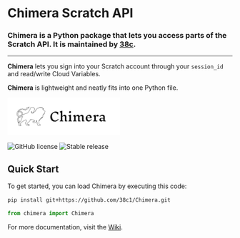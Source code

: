# Chimera Scratch API
### Chimera is a Python package that lets you access parts of the Scratch API. It is maintained by [38c](https://github.com/38c1).

***

**Chimera** lets you sign into your Scratch account through your `session_id` and read/write Cloud Variables.

**Chimera** is lightweight and neatly fits into one Python file.

<img src="media/Chimera.svg" alt="Description of Image" width="50%" />

![GitHub license](https://badgen.net/github/license/38c1/Chimera/)
![Stable release](https://badgen.net/github/release/38c1/Chimera/stable/)

## Quick Start

To get started, you can load Chimera by executing this code:
```pip
pip install git+https://github.com/38c1/Chimera.git
```
```python
from chimera import Chimera
```

For more documentation, visit the [Wiki](https://github.com/38c1/Chimera/wiki/).
